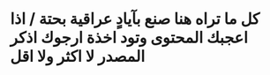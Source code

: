 # كل ما تراه هنا صنع بآيادٍ عراقية بحتة / اذا اعجبك المحتوى وتود اخذة ارجوك اذكر المصدر لا اكثر ولا اقل 

